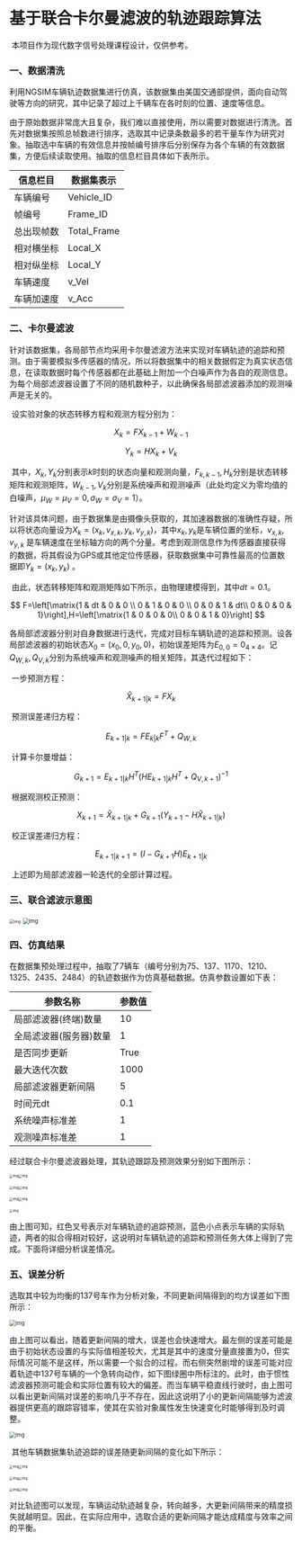 # 基于联合卡尔曼滤波的轨迹跟踪算法

​	本项目作为现代数字信号处理课程设计，仅供参考。

### 一、数据清洗

​	利用NGSIM车辆轨迹数据集进行仿真，该数据集由美国交通部提供，面向自动驾驶等方向的研究，其中记录了超过上千辆车在各时刻的位置、速度等信息。

​	由于原始数据非常庞大且复杂，我们难以直接使用，所以需要对数据进行清洗。首先对数据集按照总帧数进行排序，选取其中记录条数最多的若干量车作为研究对象。抽取选中车辆的有效信息并按帧编号排序后分别保存为各个车辆的有效数据集，方便后续读取使用。抽取的信息栏目具体如下表所示。

| 信息栏目   | 数据集表示  |
| ---------- | ----------- |
| 车辆编号   | Vehicle_ID  |
| 帧编号     | Frame_ID    |
| 总出现帧数 | Total_Frame |
| 相对横坐标 | Local_X     |
| 相对纵坐标 | Local_Y     |
| 车辆速度   | v_Vel       |
| 车辆加速度 | v_Acc       |

### 二、卡尔曼滤波

​	针对该数据集，各局部节点均采用卡尔曼滤波方法来实现对车辆轨迹的追踪和预测。由于需要模拟多传感器的情况，所以将数据集中的相关数据假定为真实状态信息，在读取数据时每个传感器都在此基础上附加一个白噪声作为各自的观测信息。为每个局部滤波器设置了不同的随机数种子，以此确保各局部滤波器添加的观测噪声是无关的。

​	设实验对象的状态转移方程和观测方程分别为：

$$
X_k=FX_{k-1}+W_{k-1}\tag{1}
$$

$$
Y_k=HX_k+V_k\tag{2}
$$

​	其中，$X_k,Y_k$分别表示$k$时刻的状态向量和观测向量，$F_{k,k-1},H_k$分别是状态转移矩阵和观测矩阵，$W_{k-1},V_k$分别是系统噪声和观测噪声（此处均定义为零均值的白噪声，$\mu_W=\mu_V=0,\sigma_W=\sigma_V=1$）。

​	针对该具体问题，由于数据集是由摄像头获取的，其加速器数据的准确性存疑，所以将状态向量设为$X_k=(x_k,v_{x,k},y_k,v_{y,k})$，其中$x_k,y_k$是车辆位置的坐标，$v_{x,k},v_{y,k}$ 是车辆速度在坐标轴方向的两个分量。考虑到观测信息作为传感器直接获得的数据，将其假设为GPS或其他定位传感器，获取数据集中可靠性最高的位置数据即$Y_k=(x_k,y_k)$ 。

​	由此，状态转移矩阵和观测矩阵如下所示，由物理建模得到，其中$dt=0.1$。

$$
F=\left[\matrix{1 & dt & 0 & 0 \\
						0 &  1 & 0 & 0 \\
						0 &  0 & 1 & dt\\
						0 &  0 & 0 &  1}\right],H=\left[\matrix{1 & 0 & 0 & 0\\
							0 & 0 & 1 & 0}\right]
$$

​	各局部滤波器分别对自身数据进行迭代，完成对目标车辆轨迹的追踪和预测。设各局部滤波器的初始状态$X_0=(x_0,0,y_0,0)$，初始误差矩阵为$E_{0,0}=0_{4×4}$。记$Q_{W,k},Q_{V,k}$分别为系统噪声和观测噪声的相关矩阵，其迭代过程如下：

​	一步预测方程：

$$
\hat{X}_{k+1|k}=FX_k\tag{3}
$$

​	预测误差递归方程：

$$
E_{k+1|k} = FE_{k|k}F^T+Q_{W,k}\tag{4}
$$

​	计算卡尔曼增益：

$$
G_{k+1}=E_{k+1|k}H^T(HE_{k+1|k}H^T+Q_{V,k+1})^{-1}\tag{5}
$$

​	根据观测校正预测：

$$
X_{k+1}=\hat{X}_{k+1|k}+G_{k+1}(Y_{k+1}-H\hat{X}_{k+1|k})\tag{6}
$$

​	校正误差递归方程：

$$
E_{k+1|k+1} = (I-G_{k+1}H)E_{k+1|k}\tag{7}
$$

​	上述即为局部滤波器一轮迭代的全部计算过程。

### 三、联合滤波示意图

<img src="/DSP/res/federated kalman.png" alt="img" style="zoom: 50%;" />

<img src="/DSP/res/framework.png" alt="img" style="zoom: 67%;" />

### 四、仿真结果

在数据集预处理过程中，抽取了7辆车（编号分别为75、137、1170、1210、1325、2435、2484）的轨迹数据作为仿真基础数据。仿真参数设置如下表：

| 参数名称               | 参数值 |
| ---------------------- | ------ |
| 局部滤波器(终端)数量   | 10     |
| 全局滤波器(服务器)数量 | 1      |
| 是否同步更新           | True   |
| 最大迭代次数           | 1000   |
| 局部滤波器更新间隔     | 5      |
| 时间元dt               | 0.1    |
| 系统噪声标准差         | 1      |
| 观测噪声标准差         | 1      |

经过联合卡尔曼滤波器处理，其轨迹跟踪及预测效果分别如下图所示：

<img src="/DSP/res/Trajectory of Car 75.png" alt="img" style="zoom:40%;" /><img src="/DSP/res/Trajectory of Car 137.png" alt="img" style="zoom:40%;" />

<img src="/DSP/res/Trajectory of Car 1170.png" alt="img" style="zoom:40%;" /><img src="/DSP/res/Trajectory of Car 1210.png" alt="img" style="zoom:40%;" />

<img src="/DSP/res/Trajectory of Car 1325.png" alt="img" style="zoom:40%;" /><img src="/DSP/res/Trajectory of Car 2435.png" alt="img" style="zoom:40%;" />

<img src="/DSP/res/Trajectory of Car 2484.png" alt="img" style="zoom:40%;" />

​	由上图可知，红色叉号表示对车辆轨迹的追踪预测，蓝色小点表示车辆的实际轨迹，两者的拟合得相对较好，这说明对车辆轨迹的追踪和预测任务大体上得到了完成。下面将详细分析误差情况。

### 五、误差分析

选取其中较为均衡的137号车作为分析对象，不同更新间隔得到的均方误差如下图所示：

<img src="/DSP/res/Error of Different Intervals (Car 137).png" alt="img" style="zoom: 67%;" />

​	由上图可以看出，随着更新间隔的增大，误差也会快速增大。最左侧的误差可能是由于初始状态设置的与实际值相差较大，尤其是其中的速度分量直接置为0，但实际情况可能不是这样，所以需要一个拟合的过程。而右侧突然剧增的误差可能对应着轨迹中137号车辆的一个急转向动作，如下图绿圈中所标注的。此时，由于惯性滤波器预测可能会和实际位置有较大的偏差。而当车辆平稳直线行驶时，由上图可以看出更新间隔对误差的影响几乎不存在，因此这说明了小的更新间隔能够为滤波器提供更高的跟踪容错率，使其在实验对象属性发生快速变化时能够得到及时调整。

<img src="/DSP/res/Trajectory of Car 137(2).png" alt="img" style="zoom: 67%;" />

​	其他车辆数据集轨迹追踪的误差随更新间隔的变化如下所示：

<img src="/DSP/res/Error of Different Intervals (Car 75).png" alt="img" style="zoom:40%;" /><img src="/DSP/res/Error of Different Intervals (Car 1170).png" alt="img" style="zoom:40%;" />

<img src="/DSP/res/Error of Different Intervals (Car 1210).png" alt="img" style="zoom:40%;" /><img src="/DSP/res/Error of Different Intervals (Car 1325).png" alt="img" style="zoom:40%;" />

<img src="/DSP/res/Error of Different Intervals (Car 2435).png" alt="img" style="zoom:40%;" /><img src="/DSP/res/Error of Different Intervals (Car 2484).png" alt="img" style="zoom:40%;" />

​	对比轨迹图可以发现，车辆运动轨迹越复杂，转向越多，大更新间隔带来的精度损失就越明显。因此，在实际应用中，选取合适的更新间隔才能达成精度与效率之间的平衡。
